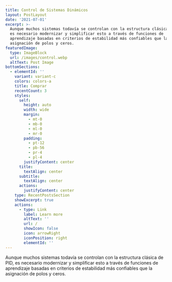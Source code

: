 ```yaml
---
title: Control de Sistemas Dinámicos
layout: PostLayout
date: '2021-07-01'
excerpt: >-
  Aunque muchos sistemas todavía se controlan con la estructura clásica de PID,
  es necesario modernizar y simplificar esto a través de funciones de
  aprendizaje basadas en criterios de estabilidad más confiables que la
  asignación de polos y ceros.
featuredImage:
  type: ImageBlock
  url: /images/control.webp
  altText: Post Image
bottomSections:
  - elementId: ''
    variant: variant-c
    colors: colors-a
    title: Comprar
    recentCount: 3
    styles:
      self:
        height: auto
        width: wide
        margin:
          - mt-0
          - mb-0
          - ml-0
          - mr-0
        padding:
          - pt-12
          - pb-56
          - pr-4
          - pl-4
        justifyContent: center
      title:
        textAlign: center
      subtitle:
        textAlign: center
      actions:
        justifyContent: center
    type: RecentPostsSection
    showExcerpt: true
    actions:
      - type: Link
        label: Learn more
        altText: ''
        url: /
        showIcon: false
        icon: arrowRight
        iconPosition: right
        elementId: ''
---
```

Aunque muchos sistemas todavía se controlan con la estructura clásica de PID, es necesario modernizar y simplificar esto a través de funciones de aprendizaje basadas en criterios de estabilidad más confiables que la asignación de polos y ceros.
